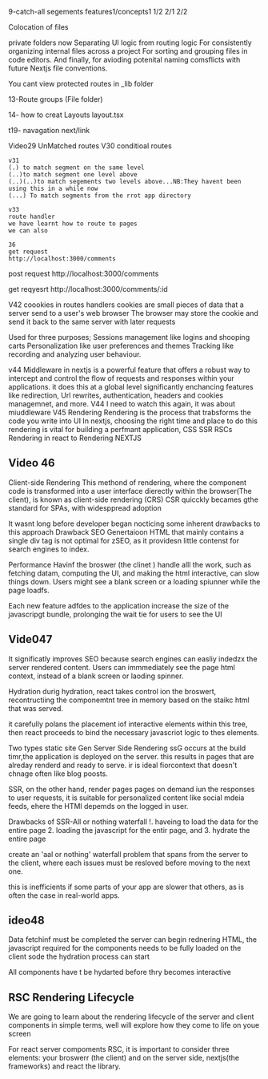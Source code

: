 9-catch-all segements
features1/concepts1
1/2
2/1
2/2


Colocation of files 

private folders now
Separating UI logic from routing logic
For consistently organizing internal files across a project
For sorting and grouping files in code editors.
And finally, for avioding potenital naming comsflicts with future Nextjs file conventions.

You cant view protected routes in _lib folder

13-Route groups
(File folder)

14- how to creat Layouts
layout.tsx



t19-
navagation
next/link

Video29
    UnMatched routes 
    V30
    conditioal routes
    
    
    v31
    (.) to match segment on the same level
    (..)to match segment one level above
    (..)(..)to match segements two levels above...NB:They havent been using this in a while now
    (...) To match segments from the rrot app directory

    v33
    route handler
    we have learnt how to route to pages
    we can also

    36
    get request
    http://localhost:3000/comments

post request 
    http://localhost:3000/comments


get reqyesrt
    http://localhost:3000/comments/:id



V42
coookies in routes handlers
cookies are small pieces of data that a server send to a user's web browser
The browser may store the cookie and send it back to the same server with later requests

Used for three purposes;
Sessions management like logins and shooping carts
Personalization like user preferences and themes
Tracking like recording and analyzing user behaviour.

v44
Middleware in nextjs is a powerful feature that offers a robust way to intercept and control
the flow of requests and responses within your applications.
it does this at a global level significantly enchancing features like redirection, Url rewrites,
authentication, headers and cookies managemnet, and more.
V44
I need to watch this again, it was about miuddleware 
V45
Rendering 
Rendering is the process that trabsforms the code you write into UI
In nextjs, choosing the right time and place to do this rendering is vital for building a perfmant application,
CSS
SSR
RSCs
Rendering in react  to  Rendering NEXTJS

## Video 46
Client-side Rendering 
This methond of rendering, where the component code is transformed into a user
interface dierectly within the browser(The client), is known as client-side rendering (CRS)
CSR quicckly becames gthe standard for SPAs, with widesppread adoption

It wasnt long before developer began nocticing some inherent drawbacks to this approach
Drawback
SEO
Genertaioon HTML that mainly contains a single div tag is not optimal for zSEO, as it providesn little contenst for search engines to index.

Performance 
Havinf the broswer (the clinet ) handle alll the work, such as fetching datam, computing the UI, and making the html interactive, can slow things down. Users might see a blank screen or a loading spiunner while the page loadfs.

Each new feature adfdes to the application increase the size of the javascripgt bundle, prolonging the wait tie for users to see the UI
## Vide047

It significatly improves SEO because search engines can easliy indedzx the server rendered content.
Users can immmediately see the  page html context, instead of a blank screen or laoding spinner.


Hydration
durig hydration, react takes control ion the broswert, recontructiing the componemtnt tree in memory based on the staikc html that was served.


it  carefully polans the placement iof interactive elements within this tree, then react proceeds to bind the necessary javascriot logic to thes elements.

Two types 
static site Gen
Server Side Rendering
ssG occurs at the build timr,the application is deployed  on the server. this results in pages that are alreday renderd and ready to serve. ir is ideal fiorcontext that doesn't chnage often like blog poosts.


SSR, on the other hand, render pages pages on demand iun the responses to user requests, it is suitable for personalized content like social mdeia feeds, ehere the HTMl depemds on the logged in user.

Drawbacks of SSR-All or nothing waterfall
!. haveing to load the data for the entire page
2. loading the javascript for the entir page, and 
3. hydrate the entire page

create an 'aal or nothing' waterfall problem that spans from the server to the client, where each issues must be resloved before moving to the next one.

this is inefficients if some parts of your app are slower that others, as is often the case in real-world apps.

## ideo48
Data fetchinf must be completed the server can begin rednering HTML,
the javascript required for the components needs to be fully loaded on the client sode the hydration process can start

All components have t be hydarted before thry becomes interactive 


## RSC Rendering Lifecycle
We are  going to learn about the rendering lifecycle of the server and client components 
in simple terms, well will explore how they come to life on youe screen 

For react server compoments RSC, it is important to consider three elements: your broswerr (the client) and on the server side, nextjs(the frameworks) and react the library.